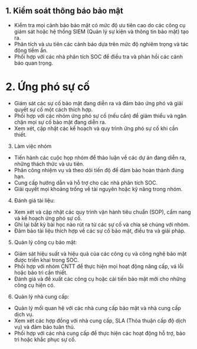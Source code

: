 ## 1. Kiểm soát thông báo bảo mật
- Kiểm tra mọi cảnh báo bảo mật có mức độ ưu tiên cao do các công cụ giám sát hoặc hệ thống SIEM (Quản lý sự kiện và thông tin bảo mật) tạo ra.
- Phân tích và ưu tiên các cảnh báo dựa trên mức độ nghiêm trọng và tác động tiềm ẩn.
- Phối hợp với các nhà phân tích SOC để điều tra và phản hồi các cảnh báo quan trọng.

# 2. Ứng phó sự cố
- Giám sát các sự cố bảo mật đang diễn ra và đảm bảo ứng phó và giải quyết sự cố một cách thích hợp.
- Phối hợp với các nhóm ứng phó sự cố (nếu cần) để giảm thiểu và ngăn chặn mọi sự cố bảo mật đang diễn ra.
- Xem xét, cập nhật các kế hoạch và quy trình ứng phó sự cố khi cần thiết.

3. Làm việc nhóm
- Tiến hành các cuộc họp nhóm để thảo luận về các dự án đang diễn ra, những thách thức và ưu tiên.
- Phân công nhiệm vụ và theo dõi tiến độ để đảm bảo hoàn thành đúng hạn.
- Cung cấp hướng dẫn và hỗ trợ cho các nhà phân tích SOC.
- Giải quyết mọi khoảng trống về tài nguyên hoặc kỹ năng trong nhóm.

4. Đánh giá tài liệu:
- Xem xét và cập nhật các quy trình vận hành tiêu chuẩn (SOP), cẩm nang và kế hoạch ứng phó sự cố.
- Ghi lại bất kỳ bài học nào rút ra từ các sự cố và chia sẻ chúng với nhóm.
- Đảm bảo tài liệu thích hợp về các sự cố bảo mật, điều tra và giải pháp.

5. Quản lý công cụ bảo mật:
- Giám sát hiệu suất và hiệu quả của các công cụ và công nghệ bảo mật được triển khai trong SOC.
- Phối hợp với nhóm CNTT để thực hiện mọi hoạt động nâng cấp, vá lỗi hoặc bảo trì cần thiết.
- Đánh giá và đề xuất các công cụ hoặc cải tiến bảo mật mới cho những công cụ hiện có.

6. Quản lý nhà cung cấp:
- Quản lý mối quan hệ với các nhà cung cấp bảo mật và nhà cung cấp dịch vụ.
- Xem xét các hợp đồng với nhà cung cấp, SLA (Thỏa thuận cấp độ dịch vụ) và đảm bảo tuân thủ.
- Phối hợp với các nhà cung cấp để thực hiện các hoạt động hỗ trợ, bảo trì hoặc khắc phục sự cố.
